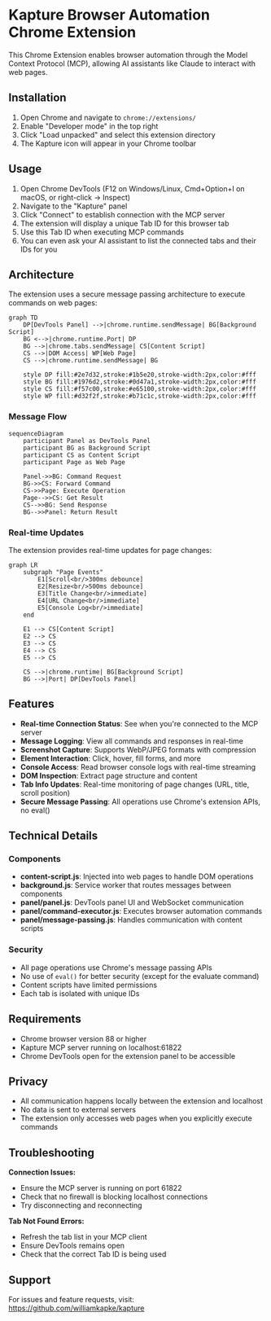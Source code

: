 # Kapture Browser Automation Chrome Extension

This Chrome Extension enables browser automation through the Model Context Protocol (MCP), allowing AI assistants like Claude to interact with web pages.

## Installation

1. Open Chrome and navigate to `chrome://extensions/`
2. Enable "Developer mode" in the top right
3. Click "Load unpacked" and select this extension directory
4. The Kapture icon will appear in your Chrome toolbar

## Usage

1. Open Chrome DevTools (F12 on Windows/Linux, Cmd+Option+I on macOS, or right-click → Inspect)
2. Navigate to the "Kapture" panel
3. Click "Connect" to establish connection with the MCP server
4. The extension will display a unique Tab ID for this browser tab
5. Use this Tab ID when executing MCP commands
6. You can even ask your AI assistant to list the connected tabs and their IDs for you

## Architecture

The extension uses a secure message passing architecture to execute commands on web pages:

```mermaid
graph TD
    DP[DevTools Panel] -->|chrome.runtime.sendMessage| BG[Background Script]
    BG <-->|chrome.runtime.Port| DP
    BG -->|chrome.tabs.sendMessage| CS[Content Script]
    CS -->|DOM Access| WP[Web Page]
    CS -->|chrome.runtime.sendMessage| BG
    
    style DP fill:#2e7d32,stroke:#1b5e20,stroke-width:2px,color:#fff
    style BG fill:#1976d2,stroke:#0d47a1,stroke-width:2px,color:#fff
    style CS fill:#f57c00,stroke:#e65100,stroke-width:2px,color:#fff
    style WP fill:#d32f2f,stroke:#b71c1c,stroke-width:2px,color:#fff
```

### Message Flow

```mermaid
sequenceDiagram
    participant Panel as DevTools Panel
    participant BG as Background Script
    participant CS as Content Script
    participant Page as Web Page
    
    Panel->>BG: Command Request
    BG->>CS: Forward Command
    CS->>Page: Execute Operation
    Page-->>CS: Get Result
    CS-->>BG: Send Response
    BG-->>Panel: Return Result
```

### Real-time Updates

The extension provides real-time updates for page changes:

```mermaid
graph LR
    subgraph "Page Events"
        E1[Scroll<br/>300ms debounce]
        E2[Resize<br/>500ms debounce]
        E3[Title Change<br/>immediate]
        E4[URL Change<br/>immediate]
        E5[Console Log<br/>immediate]
    end
    
    E1 --> CS[Content Script]
    E2 --> CS
    E3 --> CS
    E4 --> CS
    E5 --> CS
    
    CS -->|chrome.runtime| BG[Background Script]
    BG -->|Port| DP[DevTools Panel]
```

## Features

- **Real-time Connection Status**: See when you're connected to the MCP server
- **Message Logging**: View all commands and responses in real-time
- **Screenshot Capture**: Supports WebP/JPEG formats with compression
- **Element Interaction**: Click, hover, fill forms, and more
- **Console Access**: Read browser console logs with real-time streaming
- **DOM Inspection**: Extract page structure and content
- **Tab Info Updates**: Real-time monitoring of page changes (URL, title, scroll position)
- **Secure Message Passing**: All operations use Chrome's extension APIs, no eval()

## Technical Details

### Components

- **content-script.js**: Injected into web pages to handle DOM operations
- **background.js**: Service worker that routes messages between components
- **panel/panel.js**: DevTools panel UI and WebSocket communication
- **panel/command-executor.js**: Executes browser automation commands
- **panel/message-passing.js**: Handles communication with content scripts

### Security

- All page operations use Chrome's message passing APIs
- No use of `eval()` for better security (except for the evaluate command)
- Content scripts have limited permissions
- Each tab is isolated with unique IDs

## Requirements

- Chrome browser version 88 or higher
- Kapture MCP server running on localhost:61822
- Chrome DevTools open for the extension panel to be accessible

## Privacy

- All communication happens locally between the extension and localhost
- No data is sent to external servers
- The extension only accesses web pages when you explicitly execute commands

## Troubleshooting

**Connection Issues:**
- Ensure the MCP server is running on port 61822
- Check that no firewall is blocking localhost connections
- Try disconnecting and reconnecting

**Tab Not Found Errors:**
- Refresh the tab list in your MCP client
- Ensure DevTools remains open
- Check that the correct Tab ID is being used

## Support

For issues and feature requests, visit: https://github.com/williamkapke/kapture
